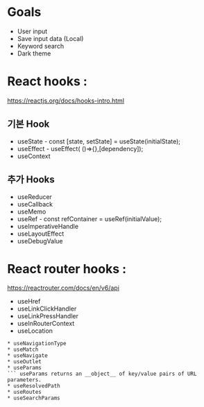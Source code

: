 # Goals
* User input
* Save input data (Local)
* Keyword search
* Dark theme

# React hooks : 
<https://reactjs.org/docs/hooks-intro.html>
## 기본 Hook
* useState - const [state, setState] = useState(initialState);
* useEffect - useEffect( ()=>{},[dependency]);
* useContext

## 추가 Hooks
* useReducer
* useCallback
* useMemo
* useRef - const refContainer = useRef(initialValue);
* useImperativeHandle
* useLayoutEffect
* useDebugValue

# React router hooks : 
<https://reactrouter.com/docs/en/v6/api>
* useHref
* useLinkClickHandler
* useLinkPressHandler
* useInRouterContext
* useLocation
``` The useLocation hook returns the location __object__ that represents the __current URL__. It's just like a useState returns a new location whenever the URL changes.
* useNavigationType
* useMatch
* useNavigate
* useOutlet
* useParams
``` useParams returns an __object__ of key/value pairs of URL parameters. 
* useResolvedPath
* useRoutes
* useSearchParams